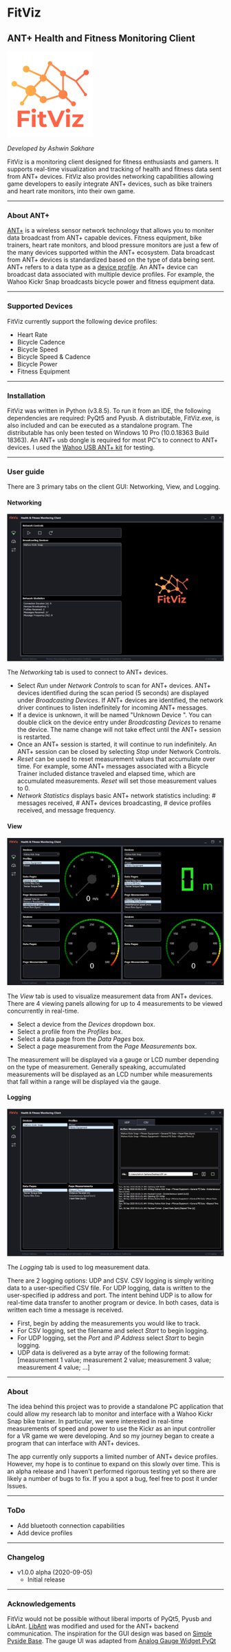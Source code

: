 # FitViz
## ANT+ Health and Fitness Monitoring Client

![FitViz Banner](/readme/Logo.PNG?raw=true)

_Developed by Ashwin Sakhare_

FitViz is a monitoring client designed for fitness enthusiasts and gamers. It supports real-time visualization and tracking of health and fitness data sent from ANT+ devices. FitViz also provides networking capabilities allowing game developers to easily integrate ANT+ devices, such as bike trainers and heart rate monitors, into their own game.

- - - -

### About ANT+

<a href="https://www.thisisant.com/" target="_blank">ANT+</a> is a wireless sensor network technology that allows you to moniter data broadcast from ANT+ capable devices. Fitness equipment, bike trainers, heart rate monitors, and blood pressure monitors are just a few of the many devices supported within the ANT+ ecosystem. Data broadcast from ANT+ devices is standardized based on the type of data being sent. ANT+ refers to a data type as a <a href="https://www.thisisant.com/developer/ant-plus/device-profiles" target="_blank">device profile</a>. An ANT+ device can broadcast data associated with multiple device profiles. For example, the Wahoo Kickr Snap broadcasts bicycle power and fitness equipment data.

- - - -

### Supported Devices
 
FitViz currently support the following device profiles:
* Heart Rate
* Bicycle Cadence
* Bicycle Speed
* Bicycle Speed & Cadence
* Bicycle Power
* Fitness Equipment

- - - -

### Installation

FitViz was written in Python (v3.8.5). To run it from an IDE, the following dependencies are required: PyQt5 and Pyusb. A distributable, FitViz.exe, is also included and can be executed as a standalone program. The distributable has only been tested on Windows 10 Pro (10.0.18363 Build 18363). An ANT+ usb dongle is required for most PC's to connect to ANT+ devices. I used the <a href="https://www.wahoofitness.com/devices/bike-trainers/usb-ant-kit" target="_blank">Wahoo USB ANT+ kit</a> for testing.

- - - -

### User guide

There are 3 primary tabs on the client GUI: Networking, View, and Logging.

#### Networking

![Networking Tab](https://raw.githubusercontent.com/arsakhar/FitViz/master/readme/Networking.PNG)

The _Networking_ tab is used to connect to ANT+ devices. 

* Select _Run_ under _Network Controls_ to scan for ANT+ devices. ANT+ devices identified during the scan period (5 seconds) are displayed under _Broadcasting Devices_. If ANT+ devices are identified, the network driver continues to listen indefinitely for incoming ANT+ messages.
* If a device is unknown, it will be named "Unknown Device <device number>". You can double click on the device entry under _Broadcasting Devices_ to rename the device. The name change will not take effect until the ANT+ session is restarted.
* Once an ANT+ session is started, it will continue to run indefinitely. An ANT+ session can be closed by selecting _Stop_ under Network Controls.
* _Reset_ can be used to reset measurement values that accumulate over time. For example, some ANT+ messages associated with a Bicycle Trainer included distance traveled and elapsed time, which are accumulated measurements. _Reset_ will set those measurement values to 0.
* _Network Statistics_ displays basic ANT+ network statistics including: # messages received, # ANT+ devices broadcasting, # device profiles received, and message frequency.

#### View

![View Tab](https://raw.githubusercontent.com/arsakhar/FitViz/master/readme/View.PNG)

The _View_ tab is used to visualize measurement data from ANT+ devices. There are 4 viewing panels allowing for up to 4 measurements to be viewed concurrently in real-time.

* Select a device from the _Devices_ dropdown box.
* Select a profile from the _Profiles_ box.
* Select a data page from the _Data Pages_ box.
* Select a page measurement from the _Page Measurements_ box.

The measurement will be displayed via a gauge or LCD number depending on the type of measurement. Generally speaking, accumulated measurements will be displayed as an LCD number while measurements that fall within a range will be displayed via the gauge.

#### Logging

![Logging Tab](https://raw.githubusercontent.com/arsakhar/FitViz/master/readme/CSV.PNG)

The _Logging_ tab is used to log measurement data.

There are 2 logging options: UDP and CSV. CSV logging is simply writing data to a user-specified CSV file. For UDP logging, data is written to the user-specified ip address and port. The intent behind UDP is to allow for real-time data transfer to another program or device. In both cases, data is written each time a message is received.

* First, begin by adding the measurements you would like to track.
* For CSV logging, set the filename and select _Start_ to begin logging.
* For UDP logging, set the _Port_ and _IP Address_ select _Start_ to begin logging.
* UDP data is delivered as a byte array of the following format: [measurement 1 value; measurement 2 value; measurement 3 value; measurement 4 value; ...]

- - - -

### About

The idea behind this project was to provide a standalone PC application that could allow my research lab to monitor and interface with a Wahoo Kickr Snap bike trainer. In particular, we were interested in real-time measurements of speed and power to use the Kickr as an input controller for a VR game we were developing. And so my journey began to create a program that can interface with ANT+ devices.

The app currently only supports a limited number of ANT+ device profiles. However, my hope is to continue to expand on this slowly over time. This is an alpha release and I haven't performed rigorous testing yet so there are likely a number of bugs to fix. If you a spot a bug, feel free to post it under Issues.

- - - -

### ToDo

- Add bluetooth connection capabilities
- Add device profiles

- - - -

### Changelog

* v1.0.0 alpha (2020-09-05)
  * Initial release
  
- - - -

### Acknowledgements

FitViz would not be possible without liberal imports of PyQt5, Pyusb and LibAnt. <a href="https://github.com/half2me/libant" target="_blank">LibAnt</a> was modified and used for the ANT+ backend communication. The inspiration for the GUI design was based on <a href="https://github.com/Wanderson-Magalhaes/Simple_PySide_Base" target="_blank">Simple Pyside Base</a>. The gauge UI was adapted from <a href="https://github.com/StefanHol/AnalogGaugeWidgetPyQt" target="_blank">Analog Gauge Widget PyQt</a>
